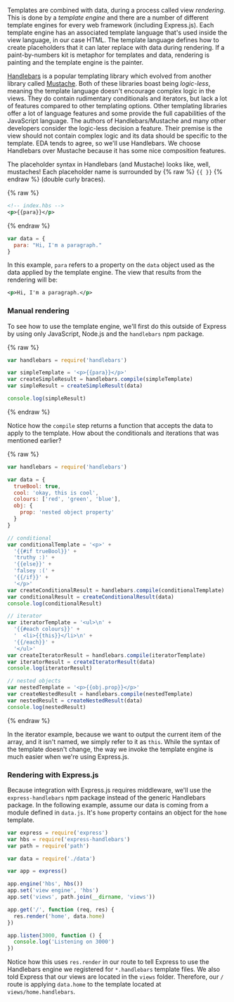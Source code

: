 Templates are combined with data, during a process called view _rendering_. This is done by a _template engine_ and there are a number of different template engines for every web framework (including Express.js). Each template engine has an associated template language that's used inside the view language, in our case HTML. The template language defines how to create placeholders that it can later replace with data during rendering. If a paint-by-numbers kit is metaphor for templates and data, rendering is painting and the template engine is the painter.

[Handlebars](http://handlebarsjs.com) is a popular templating library which evolved from another library called [Mustache](https://mustache.github.io). Both of these libraries boast being _logic-less_, meaning the template language doesn't encourage complex logic in the views. They do contain rudimentary conditionals and iterators, but lack a lot of features compared to other templating options. Other templating libraries offer a lot of language features and some provide the full capabilities of the JavaScript language. The authors of Handlebars/Mustache and many other developers consider the logic-less decision a feature. Their premise is the view should not contain complex logic and its data should be specific to the template. EDA tends to agree, so we'll use Handlebars. We choose Handlebars over Mustache because it has some nice composition features.

The placeholder syntax in Handlebars (and Mustache) looks like, well, mustaches! Each placeholder name is surrounded by {% raw %}  `{{ }}` {% endraw %} (double curly braces).

{% raw %}
```xml
<!-- index.hbs -->
<p>{{para}}</p>
```
{% endraw %}

```js
var data = {
  para: "Hi, I'm a paragraph."
}
```

In this example, `para` refers to a property on the `data` object used as the data applied by the template engine. The view that results from the rendering will be:

```xml
<p>Hi, I'm a paragraph.</p>
```

### Manual rendering

To see how to use the template engine, we'll first do this outside of Express by using only JavaScript, Node.js and the `handlebars` npm package.

{% raw %}
```js
var handlebars = require('handlebars')

var simpleTemplate = '<p>{{para}}</p>'
var createSimpleResult = handlebars.compile(simpleTemplate)
var simpleResult = createSimpleResult(data)

console.log(simpleResult)
```
{% endraw %}

Notice how the `compile` step returns a function that accepts the data to apply to the template. How about the conditionals and iterations that was mentioned earlier?

{% raw %}
```js
var handlebars = require('handlebars')

var data = {
  trueBool: true,
  cool: 'okay, this is cool',
  colours: ['red', 'green', 'blue'],
  obj: {
    prop: 'nested object property'
  }
}

// conditional
var conditionalTemplate = '<p>' +
  '{{#if trueBool}}' +
  'truthy :)' +
  '{{else}}' +
  'falsey :(' +
  '{{/if}}' +
  '</p>'
var createConditionalResult = handlebars.compile(conditionalTemplate)
var conditionalResult = createConditionalResult(data)
console.log(conditionalResult)

// iterator
var iteratorTemplate = '<ul>\n' +
  '{{#each colours}}' +
  '  <li>{{this}}</li>\n' +
  '{{/each}}' +
  '</ul>'
var createIteratorResult = handlebars.compile(iteratorTemplate)
var iteratorResult = createIteratorResult(data)
console.log(iteratorResult)

// nested objects
var nestedTemplate = '<p>{{obj.prop}}</p>'
var createNestedResult = handlebars.compile(nestedTemplate)
var nestedResult = createNestedResult(data)
console.log(nestedResult)
```
{% endraw %}

In the iterator example, because we want to output the current item of the array, and it isn't named, we simply refer to it as `this`. While the syntax of the template doesn't change, the way we invoke the template engine is much easier when we're using Express.js.


### Rendering with Express.js

Because integration with Express.js requires middleware, we'll use the `express-handlebars` npm package instead of the generic Handlebars package. In the following example, assume our data is coming from a module defined in `data.js`. It's `home` property contains an object for the `home` template.

```js
var express = require('express')
var hbs = require('express-handlebars')
var path = require('path')

var data = require('./data')

var app = express()

app.engine('hbs', hbs())
app.set('view engine', 'hbs')
app.set('views', path.join(__dirname, 'views'))

app.get('/', function (req, res) {
  res.render('home', data.home)
})

app.listen(3000, function () {
  console.log('Listening on 3000')
})
```

Notice how this uses `res.render` in our route to tell Express to use the Handlebars engine we registered for `*.handlebars` template files. We also told Express that our views are located in the `views` folder. Therefore, our `/` route is applying `data.home` to the template located at `views/home.handlebars`.


